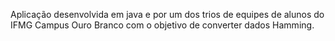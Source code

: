 Aplicação desenvolvida em java e por um dos trios de equipes de alunos do IFMG Campus Ouro Branco com o objetivo de converter dados Hamming.
